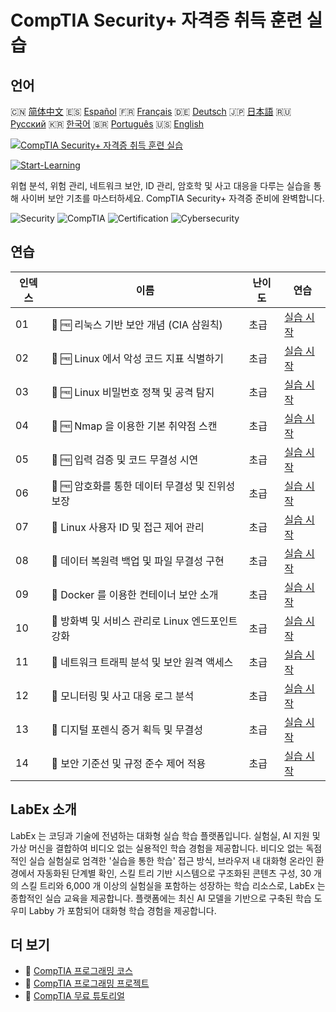 # CompTIA Security+ 자격증 취득 훈련 실습

## 언어

🇨🇳 [简体中文](README_zh.md) 🇪🇸 [Español](README_es.md) 🇫🇷 [Français](README_fr.md) 🇩🇪 [Deutsch](README_de.md) 🇯🇵 [日本語](README_ja.md) 🇷🇺 [Русский](README_ru.md) 🇰🇷 [한국어](README_ko.md) 🇧🇷 [Português](README_pt.md) 🇺🇸 [English](README.md) 

[![CompTIA Security+ 자격증 취득 훈련 실습](https://cover-creator.labex.io/comptia-security-plus-training-labs.png?lang=ko)](https://labex.io/ko/courses/comptia-security-plus-training-labs)

[![Start-Learning](https://img.shields.io/badge/Start-Learning-whitesmoke?style=for-the-badge)](https://labex.io/ko/courses/comptia-security-plus-training-labs)

위협 분석, 위험 관리, 네트워크 보안, ID 관리, 암호학 및 사고 대응을 다루는 실습을 통해 사이버 보안 기초를 마스터하세요. CompTIA Security+ 자격증 준비에 완벽합니다.

![Security](https://img.shields.io/badge/Security-whitesmoke?style=for-the-badge&logo=security)
![CompTIA](https://img.shields.io/badge/CompTIA-whitesmoke?style=for-the-badge&logo=comptia)
![Certification](https://img.shields.io/badge/Certification-whitesmoke?style=for-the-badge&logo=certification)
![Cybersecurity](https://img.shields.io/badge/Cybersecurity-whitesmoke?style=for-the-badge&logo=cybersecurity)


## 연습

|   인덱스 | 이름                                              | 난이도   | 연습                                                                                                                                                 |
|----------|---------------------------------------------------|----------|------------------------------------------------------------------------------------------------------------------------------------------------------|
|       01 | 📖 🆓 리눅스 기반 보안 개념 (CIA 삼원칙)          | 초급     | <a target='_blank' href='https://labex.io/ko/tutorials/comptia-foundational-security-concepts-cia-triad-in-linux-592882'>실습 시작</a>               |
|       02 | 📖 🆓 Linux 에서 악성 코드 지표 식별하기          | 초급     | <a target='_blank' href='https://labex.io/ko/tutorials/comptia-identifying-malware-indicators-on-linux-592887'>실습 시작</a>                         |
|       03 | 📖 🆓 Linux 비밀번호 정책 및 공격 탐지            | 초급     | <a target='_blank' href='https://labex.io/ko/tutorials/comptia-password-policies-and-detecting-attack-in-linux-592888'>실습 시작</a>                 |
|       04 | 📖 🆓 Nmap 을 이용한 기본 취약점 스캔             | 초급     | <a target='_blank' href='https://labex.io/ko/tutorials/comptia-basic-vulnerability-scanning-with-nmap-594554'>실습 시작</a>                          |
|       05 | 📖 🆓 입력 검증 및 코드 무결성 시연               | 초급     | <a target='_blank' href='https://labex.io/ko/tutorials/comptia-demonstrating-input-validation-and-code-integrity-594556'>실습 시작</a>               |
|       06 | 📖 🆓 암호화를 통한 데이터 무결성 및 진위성 보장  | 초급     | <a target='_blank' href='https://labex.io/ko/tutorials/comptia-ensuring-data-integrity-and-authenticity-with-cryptography-594576'>실습 시작</a>      |
|       07 | 📖  Linux 사용자 ID 및 접근 제어 관리             | 초급     | <a target='_blank' href='https://labex.io/ko/tutorials/comptia-managing-user-identities-and-access-controls-in-linux-594585'>실습 시작</a>           |
|       08 | 📖  데이터 복원력 백업 및 파일 무결성 구현        | 초급     | <a target='_blank' href='https://labex.io/ko/tutorials/comptia-implementing-data-resilience-backups-and-file-integrity-594583'>실습 시작</a>         |
|       09 | 📖  Docker 를 이용한 컨테이너 보안 소개           | 초급     | <a target='_blank' href='https://labex.io/ko/tutorials/comptia-introduction-to-container-security-with-docker-594584'>실습 시작</a>                  |
|       10 | 📖  방화벽 및 서비스 관리로 Linux 엔드포인트 강화 | 초급     | <a target='_blank' href='https://labex.io/ko/tutorials/comptia-hardening-a-linux-endpoint-with-firewall-and-service-management-594582'>실습 시작</a> |
|       11 | 📖  네트워크 트래픽 분석 및 보안 원격 액세스      | 초급     | <a target='_blank' href='https://labex.io/ko/tutorials/comptia-network-traffic-analysis-and-secure-remote-access-594587'>실습 시작</a>               |
|       12 | 📖  모니터링 및 사고 대응 로그 분석               | 초급     | <a target='_blank' href='https://labex.io/ko/tutorials/comptia-monitoring-and-incident-response-log-analysis-594586'>실습 시작</a>                   |
|       13 | 📖  디지털 포렌식 증거 획득 및 무결성             | 초급     | <a target='_blank' href='https://labex.io/ko/tutorials/comptia-digital-forensics-evidence-acquisition-and-integrity-594581'>실습 시작</a>            |
|       14 | 📖  보안 기준선 및 규정 준수 제어 적용            | 초급     | <a target='_blank' href='https://labex.io/ko/tutorials/comptia-applying-security-baselines-and-compliance-controls-594580'>실습 시작</a>             |

## LabEx 소개

LabEx 는 코딩과 기술에 전념하는 대화형 실습 학습 플랫폼입니다. 실험실, AI 지원 및 가상 머신을 결합하여 비디오 없는 실용적인 학습 경험을 제공합니다. 비디오 없는 독점적인 실습 실험실로 엄격한 '실습을 통한 학습' 접근 방식, 브라우저 내 대화형 온라인 환경에서 자동화된 단계별 확인, 스킬 트리 기반 시스템으로 구조화된 콘텐츠 구성, 30 개의 스킬 트리와 6,000 개 이상의 실험실을 포함하는 성장하는 학습 리소스로, LabEx 는 종합적인 실습 교육을 제공합니다. 플랫폼에는 최신 AI 모델을 기반으로 구축된 학습 도우미 Labby 가 포함되어 대화형 학습 경험을 제공합니다.

## 더 보기

- 🔗 [CompTIA 프로그래밍 코스](https://github.com/labex-labs/awesome-programming-courses)
- 🔗 [CompTIA 프로그래밍 프로젝트](https://github.com/labex-labs/awesome-programming-projects)
- 🔗 [CompTIA 무료 튜토리얼](https://github.com/labex-labs/comptia-free-tutorials)

